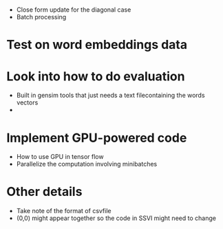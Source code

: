 # 
- Close form update for the diagonal case
- Batch processing


# Test on word embeddings data


# Look into how to do evaluation
- Built in gensim tools that just needs a text filecontaining the words vectors
- 


# Implement GPU-powered code
- How to use GPU in tensor flow
- Parallelize the computation involving minibatches

# Other details
- Take note of the format of csvfile
- (0,0) might appear together so the code in SSVI might need to change

